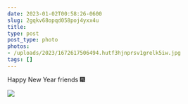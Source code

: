 ```yaml
---
date: 2023-01-02T00:58:26-0600
slug: 2gqkv68opqd058poj4yxx4u
title: 
type: post
post_type: photo
photos:
- /uploads/2023/1672617506494.hutf3hjnprsv1grelk5iw.jpg
tags: []
---
```

Happy New Year friends 🎆


![](/uploads/2023/1672617506494.hutf3hjnprsv1grelk5iw.jpg)


